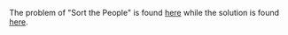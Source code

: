 The problem of "Sort the People" is found [here](https://leetcode.com/problems/sort-the-people/) while the solution is found [here](https://github.com/aurimas13/Solutions-To-Problems/blob/main/LeetCode/Java%20Solutions/Sort%20the%20People/sort.py).
